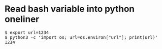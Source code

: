 # Read bash variable into python oneliner
<pre>
$ export url=1234
$ python3 -c 'import os; url=os.environ["url"]; print(url)'
1234
</pre>
